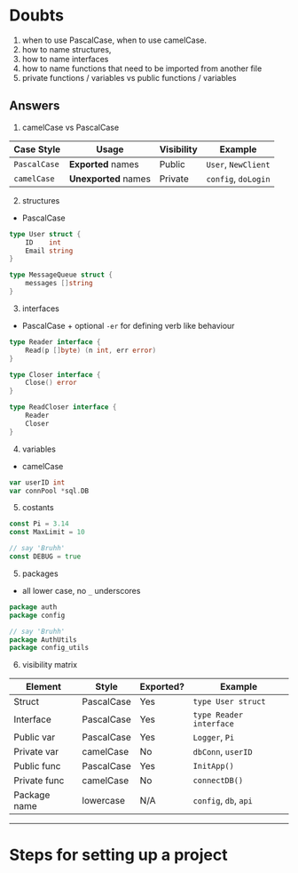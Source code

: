 # Doubts

1. when to use PascalCase, when to use camelCase.
2. how to name structures,
3. how to name interfaces
4. how to name functions that need to be imported from another file
5. private functions / variables vs public functions / variables

## Answers

1. camelCase vs PascalCase

| Case Style   | Usage                | Visibility | Example             |
| ------------ | -------------------- | ---------- | ------------------- |
| `PascalCase` | **Exported** names   | Public     | `User`, `NewClient` |
| `camelCase`  | **Unexported** names | Private    | `config`, `doLogin` |

2. structures

- PascalCase

```go
type User struct {
    ID    int
    Email string
}

type MessageQueue struct {
    messages []string
}
```

3. interfaces

- PascalCase + optional `-er` for defining verb like behaviour

```go
type Reader interface {
    Read(p []byte) (n int, err error)
}

type Closer interface {
    Close() error
}

type ReadCloser interface {
    Reader
    Closer
}
```

4. variables

- camelCase

```go
var userID int
var connPool *sql.DB
```

5. costants

```go
const Pi = 3.14
const MaxLimit = 10

// say 'Bruhh'
const DEBUG = true
```

5. packages

- all lower case, no `_` underscores

```go
package auth
package config

// say 'Bruhh'
package AuthUtils
package config_utils
```

6. visibility matrix

| Element      | Style      | Exported? | Example                 |
| ------------ | ---------- | --------- | ----------------------- |
| Struct       | PascalCase | Yes       | `type User struct`      |
| Interface    | PascalCase | Yes       | `type Reader interface` |
| Public var   | PascalCase | Yes       | `Logger`, `Pi`          |
| Private var  | camelCase  | No        | `dbConn`, `userID`      |
| Public func  | PascalCase | Yes       | `InitApp()`             |
| Private func | camelCase  | No        | `connectDB()`           |
| Package name | lowercase  | N/A       | `config`, `db`, `api`   |

---

# Steps for setting up a project
